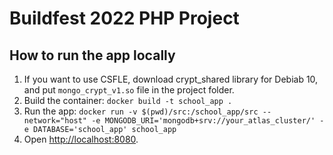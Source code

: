 # Buildfest 2022 PHP Project

## How to run the app locally

1. If you want to use CSFLE, download crypt_shared library for Debiab 10, and put `mongo_crypt_v1.so` file in the project folder.
1. Build the container: `docker build -t school_app .`
2. Run the app: `docker run -v $(pwd)/src:/school_app/src --network="host" -e MONGODB_URI='mongodb+srv://your_atlas_cluster/' -e DATABASE='school_app' school_app`
3. Open [http://localhost:8080](http://localhost:8080).
